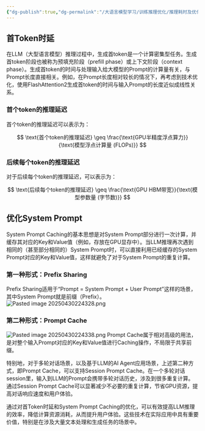```yaml
---
{"dg-publish":true,"dg-permalink":"/大语言模型学习/训练推理优化/推理耗时及优化/首Token时延优化","dg-home":false,"dg-description":"在此输入笔记的描述","dg-hide":false,"dg-hide-title":false,"dg-show-backlinks":true,"dg-show-local-graph":true,"dg-show-inline-title":true,"dg-pinned":false,"dg-passphrase":"在此输入访问密码","dg-enable-mathjax":false,"dg-enable-mermaid":false,"dg-enable-uml":false,"dg-note-icon":0,"dg-enable-dataview":false,"tags":["NLP"],"permalink":"/大语言模型学习/训练推理优化/推理耗时及优化/首Token时延优化/","dgShowBacklinks":true,"dgShowLocalGraph":true,"dgShowInlineTitle":true,"dgPassFrontmatter":true,"noteIcon":0,"created":"2025-04-30T22:42:44.000+08:00","updated":"2025-04-30T22:43:39.019+08:00"}
---
```




## 首Token时延
在LLM（大型语言模型）推理过程中，生成首token是一个计算密集型任务。生成首token阶段也被称为预填充阶段（prefill phase）或上下文阶段（context phase）。生成首token的时间与处理输入给大模型的Prompt的计算量有关，与Prompt长度直接相关。例如，在Prompt长度相对较长的情况下，再考虑到技术优化，使用FlashAttention2生成首token的时间与输入Prompt的长度近似成线性关系。

### 首个token的推理延迟
首个token的推理延迟可以表示为：

$$
\text{首个token的推理延迟} \geq \frac{\text{GPU半精度浮点算力}}{\text{模型浮点计算量 (FLOPs)}}
$$


### 后续每个token的推理延迟
对于后续每个token的推理延迟，可以表示为：

$$
\text{后续每个token的推理延迟} \geq \frac{\text{GPU HBM带宽}}{\text{模型参数量 (字节数)}}
$$



## 优化System Prompt
System Prompt Caching的基本思想是对System Prompt部分进行一次计算，并缓存其对应的Key和Value值（例如，存放在GPU显存中）。当LLM推理再次遇到相同的（甚至部分相同的）System Prompt时，可以直接利用已经缓存的System Prompt对应的Key和Value值，这样就避免了对于System Prompt的重复计算。

### 第一种形式：Prefix Sharing
Prefix Sharing适用于“Prompt = System Prompt + User Prompt”这样的场景，其中System Prompt就是前缀（Prefix）。
![Pasted image 20250430224328.png](/img/user/%E9%99%84%E4%BB%B6/Pasted%20image%2020250430224328.png)


### 第二种形式：Prompt Cache
![Pasted image 20250430224338.png](/img/user/%E9%99%84%E4%BB%B6/Pasted%20image%2020250430224338.png)
Prompt Cache属于相对高级的用法，是对整个输入Prompt对应的Key和Value值进行Caching操作，不局限于共享前缀。

特别地，对于多轮对话场景，以及基于LLM的AI Agent应用场景，上述第二种方式，即Prompt Cache，可以支持Session Prompt Cache。在一个多轮对话session里，输入到LLM的Prompt会携带多轮对话历史，涉及到很多重复计算。通过Session Prompt Cache可以显著减少不必要的重复计算，节省GPU资源，提高对话响应速度和用户体验。

通过对首Token时延和System Prompt Caching的优化，可以有效提高LLM推理的效率，降低计算资源消耗，从而提升用户体验。这些技术在实际应用中具有重要价值，特别是在涉及大量文本处理和生成任务的场景中。
